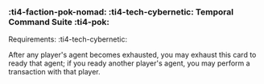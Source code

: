 ### :ti4-faction-pok-nomad: :ti4-tech-cybernetic: **Temporal Command Suite** :ti4-pok:

Requirements: :ti4-tech-cybernetic:

After any player's agent becomes exhausted, you may exhaust this card to ready that agent; if you ready another player's agent, you may perform a transaction with that player.
